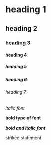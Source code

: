 # heading 1
## heading 2
### heading 3
#### heading 4
##### heading 5
##### heading 6
###### heading 7


*italic font*

**bold type of font**

***bold and italic font***

~~striked statement~~
